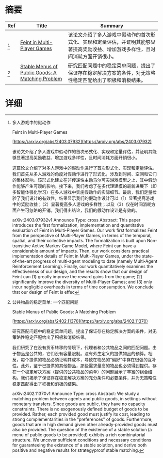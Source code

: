 # 摘要

| Ref | Title | Summary |
| --- | --- | --- |
| [^1] | [Feint in Multi-Player Games](https://arxiv.org/abs/2403.07932) | 该论文介绍了多人游戏中假动作的首次形式化、实现和定量评估，并证明其能够显著提高奖励收益、增加游戏多样性，且时间消耗方面开销很小。 |
| [^2] | [Stable Menus of Public Goods: A Matching Problem](https://arxiv.org/abs/2402.11370) | 研究匹配问题中的稳定菜单问题，提出了保证存在稳定解决方案的条件，对无策略性稳定匹配给出了积极和消极结果。 |

# 详细

[^1]: 多人游戏中的假动作

    Feint in Multi-Player Games

    [https://arxiv.org/abs/2403.07932](https://arxiv.org/abs/2403.07932)

    该论文介绍了多人游戏中假动作的首次形式化、实现和定量评估，并证明其能够显著提高奖励收益、增加游戏多样性，且时间消耗方面开销很小。

    

    这篇论文介绍了对多人游戏中的假动作进行了首次形式化、实现和定量评估。我们首先从多人游戏的角度对假动作进行了形式化，涉及到时间、空间和它们的集体影响。该形式化建立在非传递性主动马尔可夫游戏模型之上，其中假动作能够产生可观的影响。接下来，我们考虑了在多代理建模的最新进展下（即多智能体强化学习）在多人游戏中实施假动作的实际细节。最后，我们定量检验了我们设计的有效性，结果显示我们的假动作设计可以（1）显著提高游戏中的奖励收益；（2）显著提高多人游戏的多样性；以及（3）仅在时间消耗方面产生可忽略的开销。我们得出结论，我们的假动作设计是有效的。

    arXiv:2403.07932v1 Announce Type: cross  Abstract: This paper introduces the first formalization, implementation and quantitative evaluation of Feint in Multi-Player Games. Our work first formalizes Feint from the perspective of Multi-Player Games, in terms of the temporal, spatial, and their collective impacts. The formalization is built upon Non-transitive Active Markov Game Model, where Feint can have a considerable amount of impacts. Then, our work considers practical implementation details of Feint in Multi-Player Games, under the state-of-the-art progress of multi-agent modeling to date (namely Multi-Agent Reinforcement Learning). Finally, our work quantitatively examines the effectiveness of our design, and the results show that our design of Feint can (1) greatly improve the reward gains from the game; (2) significantly improve the diversity of Multi-Player Games; and (3) only incur negligible overheads in terms of time consumption. We conclude that our design of Feint is effec
    
[^2]: 公共物品的稳定菜单: 一个匹配问题

    Stable Menus of Public Goods: A Matching Problem

    [https://arxiv.org/abs/2402.11370](https://arxiv.org/abs/2402.11370)

    研究匹配问题中的稳定菜单问题，提出了保证存在稳定解决方案的条件，对无策略性稳定匹配给出了积极和消极结果。

    

    我们研究了在没有货币转移的情境下，代理者和公共物品之间的匹配问题。由于物品是公共的，它们没有容量限制。没有外生定义的提供物品的预算。相反，每个提供的物品必须证明其成本，导致在物品的“偏好”中存在很强的互补性。此外，鉴于已提供的其他物品，那些需求量高的物品也必须得到提供。存在一个稳定解决方案（提供的公共物品的菜单）的问题展示了丰富的组合结构。我们揭示了保证存在稳定解决方案的充分条件和必要条件，并为无策略性稳定匹配得出了积极和消极的结果。

    arXiv:2402.11370v1 Announce Type: cross  Abstract: We study a matching problem between agents and public goods, in settings without monetary transfers. Since goods are public, they have no capacity constraints. There is no exogenously defined budget of goods to be provided. Rather, each provided good must justify its cost, leading to strong complementarities in the "preferences" of goods. Furthermore, goods that are in high demand given other already-provided goods must also be provided. The question of the existence of a stable solution (a menu of public goods to be provided) exhibits a rich combinatorial structure. We uncover sufficient conditions and necessary conditions for guaranteeing the existence of a stable solution, and derive both positive and negative results for strategyproof stable matching.
    

